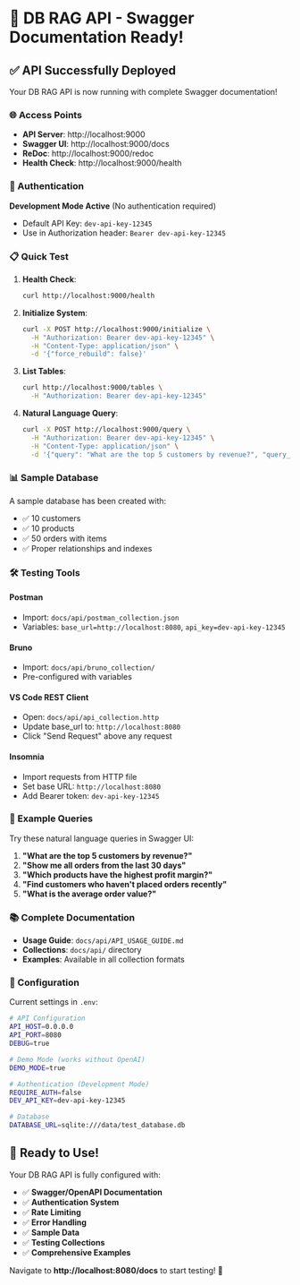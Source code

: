 # 🚀 DB RAG API - Swagger Documentation Ready!

## ✅ API Successfully Deployed

Your DB RAG API is now running with complete Swagger documentation!

### 🌐 Access Points

- **API Server**: http://localhost:9000
- **Swagger UI**: http://localhost:9000/docs
- **ReDoc**: http://localhost:9000/redoc
- **Health Check**: http://localhost:9000/health

### 🔐 Authentication

**Development Mode Active** (No authentication required)
- Default API Key: `dev-api-key-12345`
- Use in Authorization header: `Bearer dev-api-key-12345`

### 📋 Quick Test

1. **Health Check**:
   ```bash
   curl http://localhost:9000/health
   ```

2. **Initialize System**:
   ```bash
   curl -X POST http://localhost:9000/initialize \
     -H "Authorization: Bearer dev-api-key-12345" \
     -H "Content-Type: application/json" \
     -d '{"force_rebuild": false}'
   ```

3. **List Tables**:
   ```bash
   curl http://localhost:9000/tables \
     -H "Authorization: Bearer dev-api-key-12345"
   ```

4. **Natural Language Query**:
   ```bash
   curl -X POST http://localhost:9000/query \
     -H "Authorization: Bearer dev-api-key-12345" \
     -H "Content-Type: application/json" \
     -d '{"query": "What are the top 5 customers by revenue?", "query_type": "natural_language"}'
   ```

### 📊 Sample Database

A sample database has been created with:
- ✅ 10 customers
- ✅ 10 products  
- ✅ 50 orders with items
- ✅ Proper relationships and indexes

### 🛠️ Testing Tools

#### Postman

- Import: `docs/api/postman_collection.json`
- Variables: `base_url=http://localhost:8080`, `api_key=dev-api-key-12345`

#### Bruno  

- Import: `docs/api/bruno_collection/`
- Pre-configured with variables

#### VS Code REST Client

- Open: `docs/api/api_collection.http`
- Update base_url to: `http://localhost:8080`
- Click "Send Request" above any request

#### Insomnia

- Import requests from HTTP file
- Set base URL: `http://localhost:8080`
- Add Bearer token: `dev-api-key-12345`

### 🎯 Example Queries

Try these natural language queries in Swagger UI:

1. **"What are the top 5 customers by revenue?"**
2. **"Show me all orders from the last 30 days"**
3. **"Which products have the highest profit margin?"**
4. **"Find customers who haven't placed orders recently"**
5. **"What is the average order value?"**

### 📚 Complete Documentation

- **Usage Guide**: `docs/api/API_USAGE_GUIDE.md`
- **Collections**: `docs/api/` directory
- **Examples**: Available in all collection formats

### 🔧 Configuration

Current settings in `.env`:
```bash
# API Configuration
API_HOST=0.0.0.0
API_PORT=8080
DEBUG=true

# Demo Mode (works without OpenAI)
DEMO_MODE=true

# Authentication (Development Mode)
REQUIRE_AUTH=false
DEV_API_KEY=dev-api-key-12345

# Database
DATABASE_URL=sqlite:///data/test_database.db
```

## 🎉 Ready to Use!

Your DB RAG API is fully configured with:
- ✅ **Swagger/OpenAPI Documentation**
- ✅ **Authentication System**  
- ✅ **Rate Limiting**
- ✅ **Error Handling**
- ✅ **Sample Data**
- ✅ **Testing Collections**
- ✅ **Comprehensive Examples**

Navigate to **http://localhost:8080/docs** to start testing! 🚀
